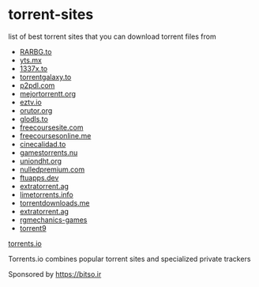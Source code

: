 # torrent-sites
list of best torrent sites that you can download torrent files from

* [RARBG.to](https://rarbg.to)
* [yts.mx](https://yts.mx)
* [1337x.to](https://1337x.to)
* [torrentgalaxy.to](https://torrentgalaxy.to)
* [p2pdl.com](http://p2pdl.com)
* [mejortorrentt.org](http://www.mejortorrentt.org)
* [eztv.io](https://eztv.io)
* [orutor.org](http://orutor.org)
* [glodls.to](http://glodls.to)
* [freecoursesite.com](https://freecoursesite.com)
* [freecoursesonline.me](https://www.freecoursesonline.me)
* [cinecalidad.to](https://www.cinecalidad.is)
* [gamestorrents.nu](https://www.gamestorrents.nu)
* [uniondht.org](http://uniondht.org)
* [nulledpremium.com](https://nulledpremium.com)
* [ftuapps.dev](https://ftuapps.dev)
* [extratorrent.ag](https://extratorrent.ag)
* [limetorrents.info](https://www.limetorrents.info)
* [torrentdownloads.me](https://www.torrentdownloads.me)
* [extratorrent.ag](https://extratorrent.ag)
* [rgmechanics-games](https://rgmechanics-games.com)
* [torrent9](https://www4.torrent9.to)




[torrents.io](https://torrents.io)

Torrents.io combines popular torrent sites and specialized private trackers


Sponsored by https://bitso.ir
